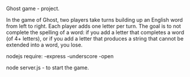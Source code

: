 Ghost game - project.

In the game of Ghost, two players take turns building up an English word
from left to right. Each player adds one letter per turn. The goal is to not
complete the spelling of a word: if you add a letter that completes a word
(of 4+ letters), or if you add a letter that produces a string that cannot be
extended into a word, you lose.

nodejs require:
    -express
    -underscore
    -open
    
node server.js - to start the game.
    
